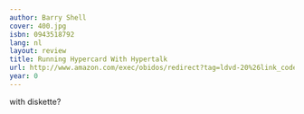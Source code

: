 ```yaml
---
author: Barry Shell
cover: 400.jpg
isbn: 0943518792
lang: nl
layout: review
title: Running Hypercard With Hypertalk
url: http://www.amazon.com/exec/obidos/redirect?tag=ldvd-20%26link_code=xm2%26camp=2025%26creative=165953%26path=http://www.amazon.com/gp/redirect.html%253fASIN=0943518792%2526tag=ldvd-20%2526lcode=xm2%2526cID=2025%2526ccmID=165953%2526location=/o/ASIN/0943518792%25253FSubscriptionId=0VJDVJ14KM0P0VXDCQ82
year: 0
---
```

with diskette?
